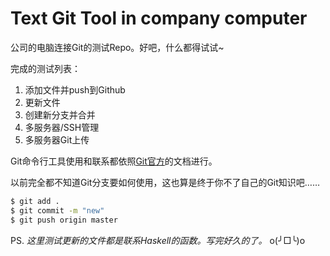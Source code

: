 # Text Git Tool in company computer

公司的电脑连接Git的测试Repo。好吧，什么都得试试~

完成的测试列表：

1. 添加文件并push到Github
2. 更新文件
3. 创建新分支并合并
4. 多服务器/SSH管理
5. 多服务器Git上传

Git命令行工具使用和联系都依照[Git官方](https://git-scm.com/book/zh/v2/%E8%B5%B7%E6%AD%A5-%E5%85%B3%E4%BA%8E%E7%89%88%E6%9C%AC%E6%8E%A7%E5%88%B6)的文档进行。

以前完全都不知道Git分支要如何使用，这也算是终于你不了自己的Git知识吧……

``` bash
$ git add .
$ git commit -m "new"
$ git push origin master
```

PS. *这里测试更新的文件都是联系Haskell的函数。写完好久的了。* o(╯□╰)o
